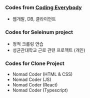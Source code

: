 ### Codes from [Coding Everybody](https://opentutorials.org/course/1)

- 웹개발, DB, 클라이언트

### Codes for Seleinum project

- 정적 크롤링 연습
- 성균관대학교 근로 관련 프로젝트 (개인)

### Codes for Clone Project

- Nomad Coder (HTML & CSS)
- Nomad Coder (JS)
- Nomad Coder (React)
- Nomad Coder (Typescript)
